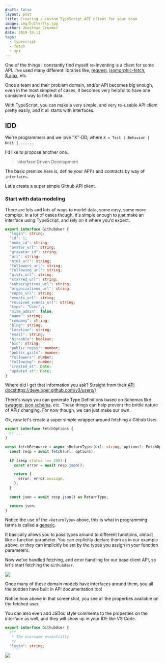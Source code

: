 ```yaml
---
draft: false
layout: post
title: Creating a custom TypeScript API client for your team
image: img/butterfly.jpg
author: Jonathan Creamer
date: 2019-10-11
tags: 
  - typescript
  - fetch
  - api
---
```


One of the things I constantly find myself re-inventing is a client for some API. I've used many different libraries like, [request](https://github.com/request/request), [isomorphic-fetch](https://github.com/matthew-andrews/isomorphic-fetch), [$.ajax](https://api.jquery.com/jquery.ajax/), etc.

Once a team and their problem domain, and/or API becomes big enough, even in the most simplest of cases, it becomes very helpful to have one consistent way to fetch data.

With TypeScript, you can make a very simple, and very re-usable API client pretty easily, and it all starts with interfaces.

## IDD
We're programmers and we love "X"-DD, where `X = Test | Behavior | Unit | .....`.

I'd like to propose another one..  

> Interface Driven Development

The basic premise here is, define your API's and contracts by way of `interfaces`.

Let's create a super simple Github API client.

### Start with data modeling
There are lots and lots of ways to model data, some easy, some more complex. In a lot of cases though, it's simple enough to just make an interface using TypeScript, and rely on it where you'd expect.

```ts
export interface GithubUser {
  "login": string;
  "id": 1;
  "node_id": string;
  "avatar_url": string;
  "gravatar_id": string;
  "url": string;
  "html_url": string;
  "followers_url": string;
  "following_url": string;
  "gists_url": string;
  "starred_url": string;
  "subscriptions_url": string;
  "organizations_url": string;
  "repos_url": string;
  "events_url": string;
  "received_events_url": string;
  "type": "User",;
  "site_admin": false;
  "name": string;
  "company": string;
  "blog": string;
  "location": string;
  "email": string;
  "hireable": boolean;
  "bio": string;
  "public_repos": number;
  "public_gists": number;
  "followers": number;
  "following": number;
  "created_at": Date;
  "updated_at": Date;
}
```

Where did I get that information you ask? Straight from their [API docs]()https://developer.github.com/v3/users/! 

There's ways you can generate Type Definitions based on Schemas like [swagger](https://github.com/mstssk/sw2dts), [json schema](https://www.npmjs.com/package/json-schema-to-typescript), etc. These things can help prevent the brittle nature of APIs changing. For now though, we can just make our own.

Ok, now let's create a super simple wrapper around fetching a Github User.

```ts
export interface FetchOptions {
  // ...
}

const fetchResource = async <ReturnType>(url: string, options?: FetchOptions) => {
  const resp = await fetch(url, options);
  
  if (resp.status !== 200) {
    const error = await resp.json();

    return {
      error: error.message,
    };
  }
  
  const json = await resp.json() as ReturnType;

  return json;
}
```

Notice the use of the `<ReturnType>` above, this is what in programming terms is called a [generic](https://www.typescriptlang.org/docs/handbook/generics.html).

It basically allows you to pass types around to different functions, almost like a function parameter. You can explicitly declare them as in our example above, or they can implicitly be set by the types you assign in your function parameters.

Now we've handled fetching, and error handling for our base client API, so let's start fetching the `GithubUser.`

![](https://d.pr/i/L3GJlr+)

Once many of these domain models have interfaces around them, you all the sudden have built in API documentation too!

Notice how above in that screenshot, you see all the properties available on the fetched user.

You can also even add JSDoc style comments to the properties on the interface as well, and they will show up in your IDE like VS Code.

```ts
export interface GithubUser {
  /**
   * The username essentially
   */
  "login": string;
```

![](https://d.pr/i/C7ILVX+)
